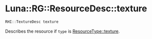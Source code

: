 # Luna::RG::ResourceDesc::texture

```c++
RHI::TextureDesc texture
```

Describes the resource if `type` is [ResourceType::texture](group___r_g_1gga3a2bffc4475e3d9654bfdd8a5dad771aa6d788fcb39cecfd54da7b065a8b75d1a.md). 

